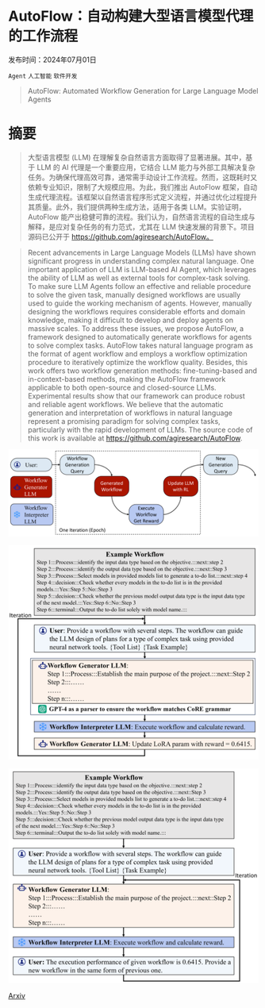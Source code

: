 # AutoFlow：自动构建大型语言模型代理的工作流程

发布时间：2024年07月01日

`Agent` `人工智能` `软件开发`

> AutoFlow: Automated Workflow Generation for Large Language Model Agents

# 摘要

> 大型语言模型 (LLM) 在理解复杂自然语言方面取得了显著进展。其中，基于 LLM 的 AI 代理是一个重要应用，它结合 LLM 能力与外部工具解决复杂任务。为确保代理高效可靠，通常需手动设计工作流程。然而，这既耗时又依赖专业知识，限制了大规模应用。为此，我们推出 AutoFlow 框架，自动生成代理流程。该框架以自然语言程序形式定义流程，并通过优化过程提升其质量。此外，我们提供两种生成方法，适用于各类 LLM。实验证明，AutoFlow 能产出稳健可靠的流程。我们认为，自然语言流程的自动生成与解释，是应对复杂任务的有力范式，尤其在 LLM 快速发展的背景下。项目源码已公开于 https://github.com/agiresearch/AutoFlow。

> Recent advancements in Large Language Models (LLMs) have shown significant progress in understanding complex natural language. One important application of LLM is LLM-based AI Agent, which leverages the ability of LLM as well as external tools for complex-task solving. To make sure LLM Agents follow an effective and reliable procedure to solve the given task, manually designed workflows are usually used to guide the working mechanism of agents. However, manually designing the workflows requires considerable efforts and domain knowledge, making it difficult to develop and deploy agents on massive scales. To address these issues, we propose AutoFlow, a framework designed to automatically generate workflows for agents to solve complex tasks. AutoFlow takes natural language program as the format of agent workflow and employs a workflow optimization procedure to iteratively optimize the workflow quality. Besides, this work offers two workflow generation methods: fine-tuning-based and in-context-based methods, making the AutoFlow framework applicable to both open-source and closed-source LLMs. Experimental results show that our framework can produce robust and reliable agent workflows. We believe that the automatic generation and interpretation of workflows in natural language represent a promising paradigm for solving complex tasks, particularly with the rapid development of LLMs. The source code of this work is available at https://github.com/agiresearch/AutoFlow.

![AutoFlow：自动构建大型语言模型代理的工作流程](../../../paper_images/2407.12821/x1.png)

![AutoFlow：自动构建大型语言模型代理的工作流程](../../../paper_images/2407.12821/x2.png)

![AutoFlow：自动构建大型语言模型代理的工作流程](../../../paper_images/2407.12821/x3.png)

[Arxiv](https://arxiv.org/abs/2407.12821)